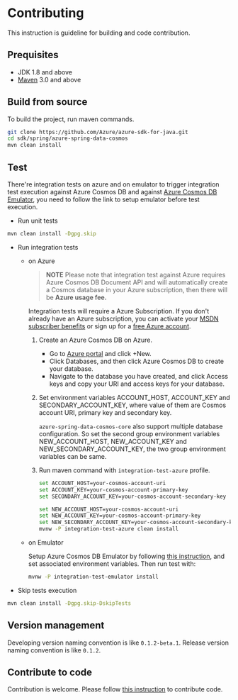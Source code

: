 # Contributing
This instruction is guideline for building and code contribution.

## Prequisites
- JDK 1.8 and above
- [Maven](https://maven.apache.org/) 3.0 and above

## Build from source
To build the project, run maven commands.

```bash
git clone https://github.com/Azure/azure-sdk-for-java.git 
cd sdk/spring/azure-spring-data-cosmos
mvn clean install
```

## Test
There're integration tests on azure and on emulator to trigger integration test execution against Azure Cosmos DB and against [Azure Cosmos DB Emulator](https://docs.microsoft.com/azure/cosmos-db/local-emulator), you need to follow the link to setup emulator before test execution.

- Run unit tests
```bash
mvn clean install -Dgpg.skip
```

- Run integration tests
   - on Azure 
     >**NOTE** Please note that integration test against Azure requires Azure Cosmos DB Document API and will automatically create a Cosmos database in your Azure subscription, then there will be **Azure usage fee.**
 
     Integration tests will require a Azure Subscription. If you don't already have an Azure subscription, you can activate your [MSDN subscriber benefits](https://azure.microsoft.com/pricing/member-offers/msdn-benefits-details/) or sign up for a [free Azure account](https://azure.microsoft.com/free/). 
  
     1. Create an Azure Cosmos DB on Azure.
        - Go to [Azure portal](https://portal.azure.com/) and click +New.
        - Click Databases, and then click Azure Cosmos DB to create your database. 
        - Navigate to the database you have created, and click Access keys and copy your URI and access keys for your database.
  
     2. Set environment variables ACCOUNT_HOST, ACCOUNT_KEY and SECONDARY_ACCOUNT_KEY, where value of them are Cosmos account URI, primary key and secondary key. 
     
        `azure-spring-data-cosmos-core` also support multiple database configuration. So set the second group environment variables NEW_ACCOUNT_HOST, NEW_ACCOUNT_KEY and NEW_SECONDARY_ACCOUNT_KEY, the two group environment variables can be same.
     3. Run maven command with `integration-test-azure` profile. 
  
        ```bash
        set ACCOUNT_HOST=your-cosmos-account-uri
        set ACCOUNT_KEY=your-cosmos-account-primary-key
        set SECONDARY_ACCOUNT_KEY=your-cosmos-account-secondary-key
        
        set NEW_ACCOUNT_HOST=your-cosmos-account-uri
        set NEW_ACCOUNT_KEY=your-cosmos-account-primary-key
        set NEW_SECONDARY_ACCOUNT_KEY=your-cosmos-account-secondary-key
        mvnw -P integration-test-azure clean install
        ```
        
   - on Emulator
   
     Setup Azure Cosmos DB Emulator by following [this instruction](https://docs.microsoft.com/azure/cosmos-db/local-emulator), and set associated environment variables. Then run test with:
     ```bash
     mvnw -P integration-test-emulator install
     ```


- Skip tests execution
```bash
mvn clean install -Dgpg.skip-DskipTests
```

## Version management
Developing version naming convention is like `0.1.2-beta.1`. Release version naming convention is like `0.1.2`. 

## Contribute to code
Contribution is welcome. Please follow [this instruction](https://github.com/Azure/azure-sdk-for-java/blob/main/CONTRIBUTING.md) to contribute code.
